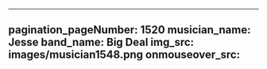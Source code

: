 ------
pagination_pageNumber: 1520
musician_name: Jesse
band_name: Big Deal
img_src: images/musician1548.png
onmouseover_src: 
------